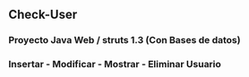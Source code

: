 ##  Check-User
###  Proyecto Java Web / struts 1.3 (Con Bases de datos)
###  Insertar - Modificar - Mostrar - Eliminar Usuario
